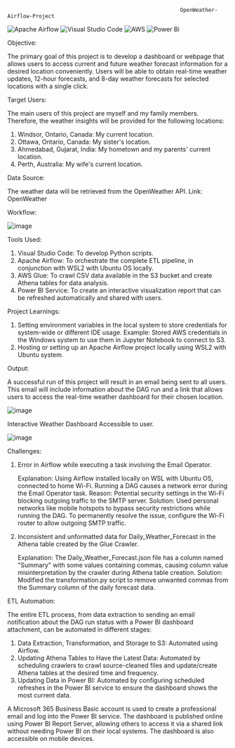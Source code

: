                                                            OpenWeather-Airflow-Project
![Apache Airflow](https://img.shields.io/badge/Apache%20Airflow-017CEE?style=for-the-badge&logo=Apache%20Airflow&logoColor=white) ![Visual Studio Code](https://img.shields.io/badge/Visual%20Studio%20Code-0078d7.svg?style=for-the-badge&logo=visual-studio-code&logoColor=white) ![AWS](https://img.shields.io/badge/AWS-%23FF9900.svg?style=for-the-badge&logo=amazon-aws&logoColor=white) ![Power Bi](https://img.shields.io/badge/power_bi-F2C811?style=for-the-badge&logo=powerbi&logoColor=black) 
 

Objective:

The primary goal of this project is to develop a dashboard or webpage that allows users to access current and future weather forecast information for a desired location conveniently. Users will be able to obtain real-time weather updates, 12-hour forecasts, and 8-day weather forecasts for selected locations with a single click.

Target Users:

The main users of this project are myself and my family members. Therefore, the weather insights will be provided for the following locations:

1) Windsor, Ontario, Canada: My current location.
2) Ottawa, Ontario, Canada: My sister's location.
3) Ahmedabad, Gujarat, India: My hometown and my parents' current location.
4) Perth, Australia: My wife's current location.

Data Source:

The weather data will be retrieved from the OpenWeather API.
Link: OpenWeather

Workflow:

![image](https://github.com/Jay-05022000/OpenWeather-Airflow-Project/assets/110780565/79e269c6-0e52-43af-8b1c-78fc789ccbce)

Tools Used:

1) Visual Studio Code: To develop Python scripts.
2) Apache Airflow: To orchestrate the complete ETL pipeline, in conjunction with WSL2 with Ubuntu OS locally.
3) AWS Glue: To crawl CSV data available in the S3 bucket and create Athena tables for data analysis.
4) Power BI Service: To create an interactive visualization report that can be refreshed automatically and shared with users.

Project Learnings:

1)  Setting environment variables in the local system to store credentials for system-wide or different IDE usage.
    Example: Stored AWS credentials in the Windows system to use them in Jupyter Notebook to connect to S3.
2)  Hosting or setting up an Apache Airflow project locally using WSL2 with Ubuntu system.


Output:

A successful run of this project will result in an email being sent to all users. This email will include information about the DAG run and a link that allows users to access the real-time weather dashboard for their chosen location.

![image](https://github.com/Jay-05022000/OpenWeather-Airflow-Project/assets/110780565/587dce85-ce9a-450d-ab79-2190efa0bf53)

Interactive Weather Dashboard Accessible to user.

![image](https://github.com/Jay-05022000/OpenWeather-Airflow-Project/assets/110780565/0e55685a-6990-4533-8481-cdcbea062520)

Challenges:

1) Error in Airflow while executing a task involving the Email Operator.

   Explanation: Using Airflow installed locally on WSL with Ubuntu OS, connected to home Wi-Fi. Running a DAG causes a network error during the Email Operator task.
   Reason: Potential security settings in the Wi-Fi blocking outgoing traffic to the SMTP server.
   Solution: Used personal networks like mobile hotspots to bypass security restrictions while running the DAG. To permanently resolve the issue, configure the Wi-Fi     router to allow outgoing SMTP traffic.
   
3) Inconsistent and unformatted data for Daily_Weather_Forecast in the Athena table created by the Glue Crawler.

   Explanation: The Daily_Weather_Forecast.json file has a column named "Summary" with some values containing commas, causing column value misinterpretation by the       crawler during Athena table creation.
   Solution: Modified the transformation.py script to remove unwanted commas from the Summary column of the daily forecast data.

ETL Automation:

The entire ETL process, from data extraction to sending an email notification about the DAG run status with a Power BI dashboard attachment, can be automated in different stages:

1) Data Extraction, Transformation, and Storage to S3: Automated using Airflow.
2) Updating Athena Tables to Have the Latest Data: Automated by scheduling crawlers to crawl source-cleaned files and update/create Athena tables at the desired time     and frequency.
3)  Updating Data in Power BI: Automated by configuring scheduled refreshes in the Power BI service to ensure the dashboard shows the most current data.

A Microsoft 365 Business Basic account is used to create a professional email and log into the Power BI service. The dashboard is published online using Power BI Report Server, allowing others to access it via a shared link without needing Power BI on their local systems. The dashboard is also accessible on mobile devices.
